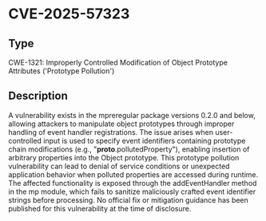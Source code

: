 # CVE-2025-57323

## Type
CWE-1321: Improperly Controlled Modification of Object Prototype Attributes ('Prototype Pollution')

## Description
A vulnerability exists in the mpreregular package versions 0.2.0 and below, allowing attackers to manipulate object prototypes through improper handling of event handler registrations. The issue arises when user-controlled input is used to specify event identifiers containing prototype chain modifications (e.g., "__proto__.pollutedProperty"), enabling insertion of arbitrary properties into the Object prototype. This prototype pollution vulnerability can lead to denial of service conditions or unexpected application behavior when polluted properties are accessed during runtime. The affected functionality is exposed through the addEventHandler method in the mp module, which fails to sanitize maliciously crafted event identifier strings before processing. No official fix or mitigation guidance has been published for this vulnerability at the time of disclosure.
